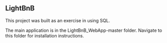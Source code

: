 ## LightBnB
This project was built as an exercise in using SQL. 

The main application is in the LightBnB_WebApp-master folder. Navigate to this folder for installation instructions. 